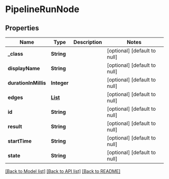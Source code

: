 # PipelineRunNode
## Properties

| Name | Type | Description | Notes |
|------------ | ------------- | ------------- | -------------|
| **\_class** | **String** |  | [optional] [default to null] |
| **displayName** | **String** |  | [optional] [default to null] |
| **durationInMillis** | **Integer** |  | [optional] [default to null] |
| **edges** | [**List**](PipelineRunNodeedges.md) |  | [optional] [default to null] |
| **id** | **String** |  | [optional] [default to null] |
| **result** | **String** |  | [optional] [default to null] |
| **startTime** | **String** |  | [optional] [default to null] |
| **state** | **String** |  | [optional] [default to null] |

[[Back to Model list]](../README.md#documentation-for-models) [[Back to API list]](../README.md#documentation-for-api-endpoints) [[Back to README]](../README.md)

